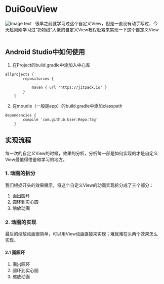 # DuiGouView  
![Image text](https://user-gold-cdn.xitu.io/2017/10/22/3ff77d9f8de53fbacc0770fbd26fe524?imageView2/0/w/1280/h/960/format/webp/ignore-error/1)   
很早之前就学习过这个自定义View，但是一直没有动手写过，今天趁刚刚学习过“扔物线”大佬的自定义View教程赶紧来实现一下这个自定义View   
## Android Studio中如何使用   

1. 在Project的build.gradle中添加入中心库  

```  
allprojects {
		repositories {
			...
			maven { url 'https://jitpack.io' }
		}
	}
```  

2. 在moudle（一般是app）的build.gradle中添加classpath  

```  
dependencies {
		compile 'com.github.User:Repo:Tag'
	}
```   

## 实现流程  
每一次的自定义View的时候，效果的分析，分析每一部是如何实现的才是自定义View最值得借鉴和学习的地方。  

### 1. 动画的拆分  

我们根据开头的效果展示，将这个自定义View的动画实现拆分成了三个部分：  

1. 画出圆环  
2. 圆环到实心圆  
3. 缩放动画  

### 2. 动画的实现  
最后的缩放动画很简单，可以用View动画直接来实现；难就难在头两个效果怎么实现。  
#### 2.1 画圆环 

1. 画出圆环  
2. 圆环到实心圆  
3. 缩放动画  

